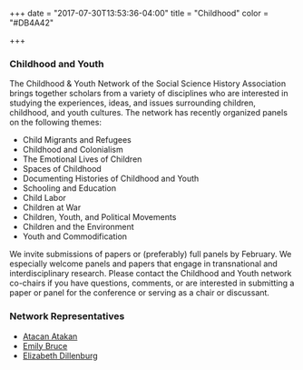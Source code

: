 +++
date = "2017-07-30T13:53:36-04:00"
title = "Childhood"
color = "#DB4A42"

+++

### Childhood and Youth

The Childhood & Youth Network of the Social Science History Association brings together scholars from a variety of disciplines who are interested in studying the experiences, ideas, and issues surrounding children, childhood, and youth cultures.  The network has recently organized panels on the following themes:

- Child Migrants and Refugees
- Childhood and Colonialism
- The Emotional Lives of Children
- Spaces of Childhood
- Documenting Histories of Childhood and Youth
- Schooling and Education
- Child Labor
- Children at War
- Children, Youth, and Political Movements
- Children and the Environment
- Youth and Commodification

We invite submissions of papers or (preferably) full panels by February.  We especially welcome panels and papers that engage in transnational and interdisciplinary research.   Please contact the Childhood and Youth network co-chairs if you have questions, comments, or are interested in submitting a paper or panel for the conference or serving as a chair or discussant.

### Network Representatives

- [Atacan Atakan](mailto:atacanatakan@email.arizona.edu)
- [Emily Bruce](mailto:bruce088@umn.edu)
- [Elizabeth Dillenburg](mailto:eadillenburg@gmail.com)
